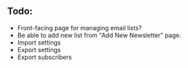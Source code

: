 ## Todo:

- Front-facing page for managing email lists?
- Be able to add new list from "Add New Newsletter" page.
- Import settings
- Export settings
- Export subscribers